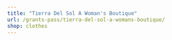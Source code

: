 ```yaml
---
title: "Tierra Del Sol A Woman's Boutique"
url: /grants-pass/tierra-del-sol-a-womans-boutique/
shop: clothes
---
```

